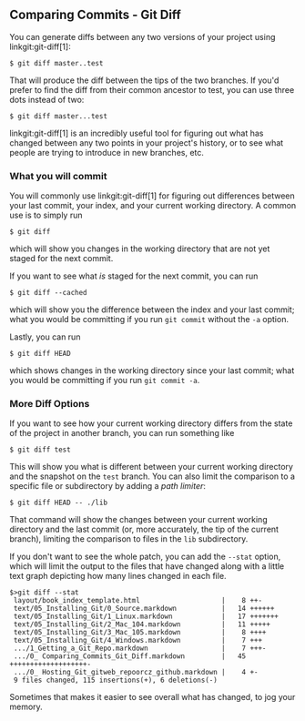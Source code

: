 ## Comparing Commits - Git Diff ##

You can generate diffs between any two versions of your project using
linkgit:git-diff[1]:

    $ git diff master..test

That will produce the diff between the tips of the two branches.  If
you'd prefer to find the diff from their common ancestor to test, you
can use three dots instead of two:

    $ git diff master...test

linkgit:git-diff[1] is an incredibly useful tool for figuring out what has
changed between any two points in your project's history, or to see what
people are trying to introduce in new branches, etc.

### What you will commit ###

You will commonly use linkgit:git-diff[1] for figuring out differences between 
your last commit, your index, and your current working directory.
A common use is to simply run 
    
    $ git diff
    
which will show you changes in the working directory that are not yet 
staged for the next commit. 

If you want to see what _is_ staged for the next commit, you can run

    $ git diff --cached

which will show you the difference between the index and your last commit; 
what you would be committing if you run `git commit` without the `-a` option.

Lastly, you can run 

    $ git diff HEAD

which shows changes in the working directory since your last commit; 
what you would be committing if you run `git commit -a`.

### More Diff Options ###

If you want to see how your current working directory differs from the state of
the project in another branch, you can run something like

    $ git diff test
    
This will show you what is different between your current working directory
and the snapshot on the `test` branch.  You can also limit the comparison to a
specific file or subdirectory by adding a *path limiter*:

    $ git diff HEAD -- ./lib 

That command will show the changes between your current working directory and
the last commit (or, more accurately, the tip of the current branch), limiting
the comparison to files in the `lib` subdirectory.

If you don't want to see the whole patch, you can add the `--stat` option,
which will limit the output to the files that have changed along with a little
text graph depicting how many lines changed in each file.

    $>git diff --stat
     layout/book_index_template.html                    |    8 ++-
     text/05_Installing_Git/0_Source.markdown           |   14 ++++++
     text/05_Installing_Git/1_Linux.markdown            |   17 +++++++
     text/05_Installing_Git/2_Mac_104.markdown          |   11 +++++
     text/05_Installing_Git/3_Mac_105.markdown          |    8 ++++
     text/05_Installing_Git/4_Windows.markdown          |    7 +++
     .../1_Getting_a_Git_Repo.markdown                  |    7 +++-
     .../0_ Comparing_Commits_Git_Diff.markdown         |   45 +++++++++++++++++++-
     .../0_ Hosting_Git_gitweb_repoorcz_github.markdown |    4 +-
     9 files changed, 115 insertions(+), 6 deletions(-)

Sometimes that makes it easier to see overall what has changed, to jog your memory.
